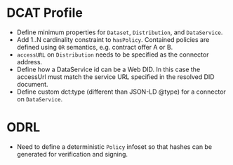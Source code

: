 # DCAT Profile

- Define minimum properties for `Dataset`, `Distribution`, and `DataService`.
- Add 1..N cardinality constraint to `hasPolicy`. Contained policies are defined using `OR` semantics, e.g. contract offer A or B.
- `accessURL` on `Distribution` needs to be specified as the connector address.
- Define how a DataService id can be a Web DID. In this case the accessUrl must match the service URL specified in the resolved DID document.
- Define custom dct:type (different than JSON-LD @type) for a connector on `DataService`.

# ODRL

- Need to define a deterministic `Policy` infoset so that hashes can be generated for verification and signing.
